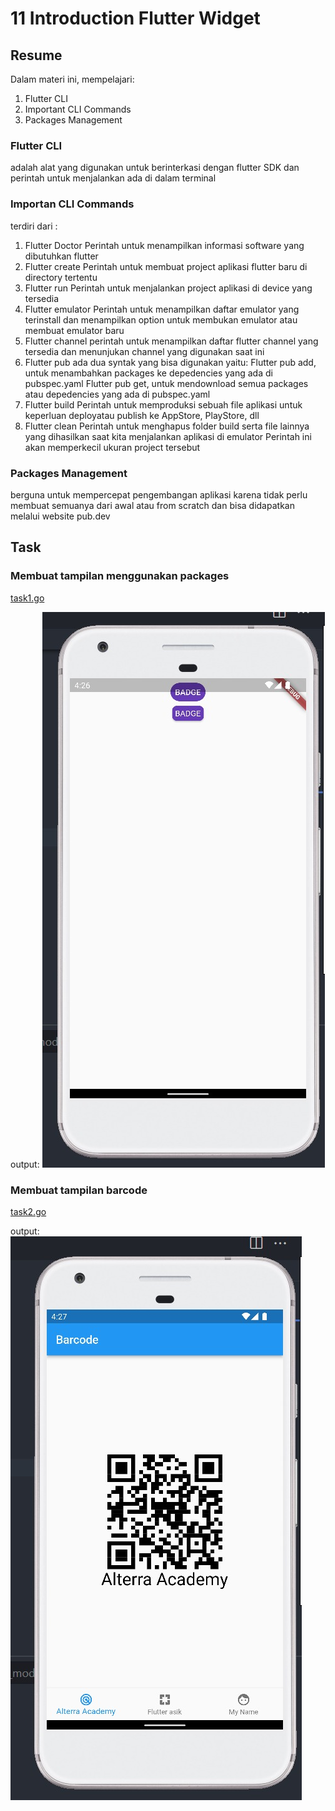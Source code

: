 # 11 Introduction Flutter Widget

## Resume

Dalam materi ini, mempelajari:

1. Flutter CLI
2. Important CLI Commands
3. Packages Management

### Flutter CLI

adalah alat yang digunakan untuk berinterkasi dengan flutter SDK dan perintah untuk menjalankan ada di dalam terminal

### Importan CLI Commands

terdiri dari :

1. Flutter Doctor
   Perintah untuk menampilkan informasi software yang dibutuhkan flutter
2. Flutter create
   Perintah untuk membuat project aplikasi flutter baru di directory tertentu
3. Flutter run
   Perintah untuk menjalankan project aplikasi di device yang tersedia
4. Flutter emulator
   Perintah untuk menampilkan daftar emulator yang terinstall dan menampilkan option untuk membukan emulator atau membuat emulator baru
5. Flutter channel
   perintah untuk menampilkan daftar flutter channel yang tersedia dan menunjukan channel yang digunakan saat ini
6. Flutter pub
   ada dua syntak yang bisa digunakan yaitu:
   Flutter pub add, untuk menambahkan packages ke depedencies yang ada di pubspec.yaml
   Flutter pub get, untuk mendownload semua packages atau depedencies yang ada di pubspec.yaml
7. Flutter build
   Perintah untuk memproduksi sebuah file aplikasi untuk keperluan deployatau publish ke AppStore, PlayStore, dll
8. Flutter clean
   Perintah untuk menghapus folder build serta file lainnya yang dihasilkan saat kita menjalankan aplikasi di emulator
   Perintah ini akan memperkecil ukuran project tersebut

### Packages Management

berguna untuk mempercepat pengembangan aplikasi karena tidak perlu membuat semuanya dari awal atau from scratch dan bisa didapatkan melalui website pub.dev

## Task

### Membuat tampilan menggunakan packages

[task1.go](./Praktikum/section/lib/task_1/main.dart)

output:
![task1](./Screenshots/task_1.jpeg)

### Membuat tampilan barcode

[task2.go](./Praktikum/section/lib/task_2/main.dart)

output:
![task2](./Screenshots/task_2.jpeg)
